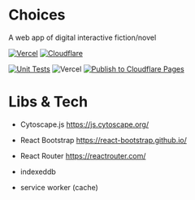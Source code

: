 # Choices
A web app of digital interactive fiction/novel

[![Vercel](https://img.shields.io/badge/vercel-%23000000.svg?style=for-the-badge&logo=vercel&logoColor=white)](https://storychoices.vercel.app)
[![Cloudflare](https://img.shields.io/badge/Cloudflare-F38020?style=for-the-badge&logo=Cloudflare&logoColor=white)](https://storychoices.pages.dev)

[![Unit Tests](https://github.com/spicy-wolf/Choices/actions/workflows/npm.test.yml/badge.svg)](https://github.com/spicy-wolf/Choices/actions/workflows/npm.test.yml)
![Vercel](https://vercelbadge.vercel.app/api/spicy-wolf/choices)
[![Publish to Cloudflare Pages](https://github.com/spicy-wolf/Choices/actions/workflows/cloudflare.deploy.yml/badge.svg)](https://github.com/spicy-wolf/Choices/actions/workflows/cloudflare.deploy.yml)

# Libs & Tech

- Cytoscape.js
  https://js.cytoscape.org/

- React Bootstrap
  https://react-bootstrap.github.io/

- React Router
  https://reactrouter.com/

- indexeddb

- service worker (cache)
